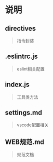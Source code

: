 # 说明
## directives
  >  指令封装

## .eslintrc.js
> eslint相关配置

## index.js
> 工具类方法

## settings.md
> vscode配置相关

## WEB规范.md
> 规范文档